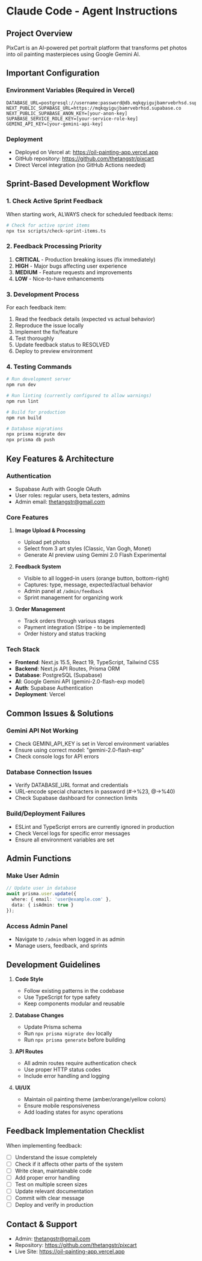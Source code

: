 # Claude Code - Agent Instructions

## Project Overview
PixCart is an AI-powered pet portrait platform that transforms pet photos into oil painting masterpieces using Google Gemini AI.

## Important Configuration

### Environment Variables (Required in Vercel)
```
DATABASE_URL=postgresql://username:password@db.mqkqyigujbamrvebrhsd.supabase.co:5432/postgres
NEXT_PUBLIC_SUPABASE_URL=https://mqkqyigujbamrvebrhsd.supabase.co
NEXT_PUBLIC_SUPABASE_ANON_KEY=[your-anon-key]
SUPABASE_SERVICE_ROLE_KEY=[your-service-role-key]
GEMINI_API_KEY=[your-gemini-api-key]
```

### Deployment
- Deployed on Vercel at: https://oil-painting-app.vercel.app
- GitHub repository: https://github.com/thetangstr/pixcart
- Direct Vercel integration (no GitHub Actions needed)

## Sprint-Based Development Workflow

### 1. Check Active Sprint Feedback
When starting work, ALWAYS check for scheduled feedback items:

```bash
# Check for active sprint items
npx tsx scripts/check-sprint-items.ts
```

### 2. Feedback Processing Priority
1. **CRITICAL** - Production breaking issues (fix immediately)
2. **HIGH** - Major bugs affecting user experience
3. **MEDIUM** - Feature requests and improvements
4. **LOW** - Nice-to-have enhancements

### 3. Development Process
For each feedback item:
1. Read the feedback details (expected vs actual behavior)
2. Reproduce the issue locally
3. Implement the fix/feature
4. Test thoroughly
5. Update feedback status to RESOLVED
6. Deploy to preview environment

### 4. Testing Commands
```bash
# Run development server
npm run dev

# Run linting (currently configured to allow warnings)
npm run lint

# Build for production
npm run build

# Database migrations
npx prisma migrate dev
npx prisma db push
```

## Key Features & Architecture

### Authentication
- Supabase Auth with Google OAuth
- User roles: regular users, beta testers, admins
- Admin email: thetangstr@gmail.com

### Core Features
1. **Image Upload & Processing**
   - Upload pet photos
   - Select from 3 art styles (Classic, Van Gogh, Monet)
   - Generate AI preview using Gemini 2.0 Flash Experimental

2. **Feedback System**
   - Visible to all logged-in users (orange button, bottom-right)
   - Captures: type, message, expected/actual behavior
   - Admin panel at `/admin/feedback`
   - Sprint management for organizing work

3. **Order Management**
   - Track orders through various stages
   - Payment integration (Stripe - to be implemented)
   - Order history and status tracking

### Tech Stack
- **Frontend**: Next.js 15.5, React 19, TypeScript, Tailwind CSS
- **Backend**: Next.js API Routes, Prisma ORM
- **Database**: PostgreSQL (Supabase)
- **AI**: Google Gemini API (gemini-2.0-flash-exp model)
- **Auth**: Supabase Authentication
- **Deployment**: Vercel

## Common Issues & Solutions

### Gemini API Not Working
- Check GEMINI_API_KEY is set in Vercel environment variables
- Ensure using correct model: "gemini-2.0-flash-exp"
- Check console logs for API errors

### Database Connection Issues
- Verify DATABASE_URL format and credentials
- URL-encode special characters in password (#→%23, @→%40)
- Check Supabase dashboard for connection limits

### Build/Deployment Failures
- ESLint and TypeScript errors are currently ignored in production
- Check Vercel logs for specific error messages
- Ensure all environment variables are set

## Admin Functions

### Make User Admin
```typescript
// Update user in database
await prisma.user.update({
  where: { email: 'user@example.com' },
  data: { isAdmin: true }
});
```

### Access Admin Panel
- Navigate to `/admin` when logged in as admin
- Manage users, feedback, and sprints

## Development Guidelines

1. **Code Style**
   - Follow existing patterns in the codebase
   - Use TypeScript for type safety
   - Keep components modular and reusable

2. **Database Changes**
   - Update Prisma schema
   - Run `npx prisma migrate dev` locally
   - Run `npx prisma generate` before building

3. **API Routes**
   - All admin routes require authentication check
   - Use proper HTTP status codes
   - Include error handling and logging

4. **UI/UX**
   - Maintain oil painting theme (amber/orange/yellow colors)
   - Ensure mobile responsiveness
   - Add loading states for async operations

## Feedback Implementation Checklist

When implementing feedback:
- [ ] Understand the issue completely
- [ ] Check if it affects other parts of the system
- [ ] Write clean, maintainable code
- [ ] Add proper error handling
- [ ] Test on multiple screen sizes
- [ ] Update relevant documentation
- [ ] Commit with clear message
- [ ] Deploy and verify in production

## Contact & Support
- Admin: thetangstr@gmail.com
- Repository: https://github.com/thetangstr/pixcart
- Live Site: https://oil-painting-app.vercel.app